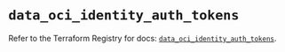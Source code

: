 # `data_oci_identity_auth_tokens`

Refer to the Terraform Registry for docs: [`data_oci_identity_auth_tokens`](https://registry.terraform.io/providers/oracle/oci/7.19.0/docs/data-sources/identity_auth_tokens).
